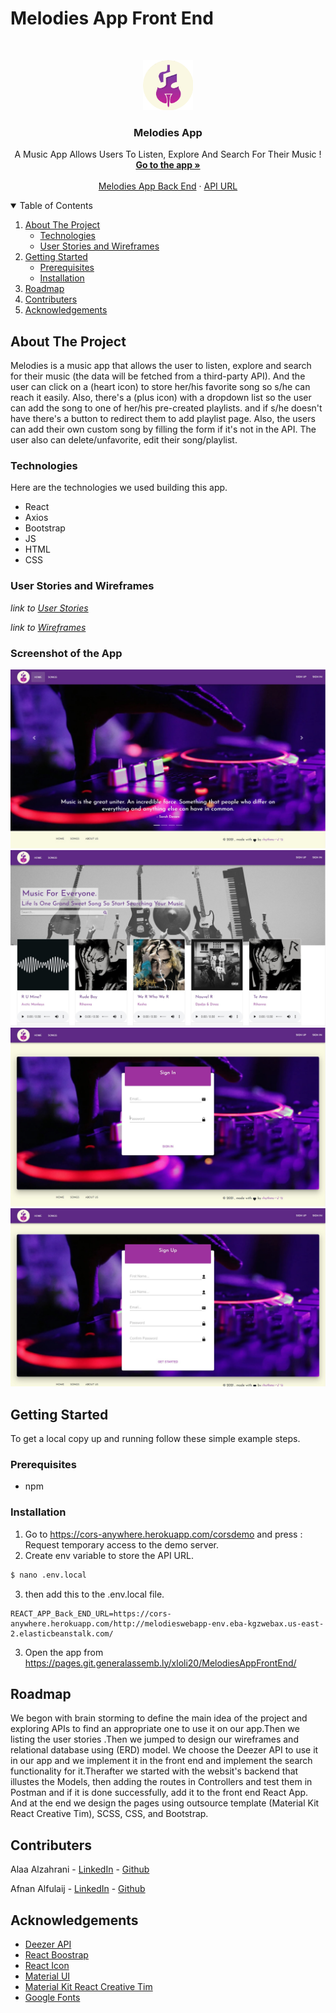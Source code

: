 # Melodies App Front End

<!-- PROJECT LOGO -->
<br />
<p align="center">
  <a href="">
    <img src="public/MelodiesLogo.png" alt="Logo" width="80" height="80">
  </a>

  <h3 align="center">Melodies App</h3>

  <p align="center">
    A Music App Allows Users To Listen, Explore And Search For Their Music !
    <br />
    <a href="https://pages.git.generalassemb.ly/xloli20/MelodiesAppFrontEnd/"><strong>Go to the app »</strong></a>
    <br />
    <br />
    <a href="https://git.generalassemb.ly/xloli20/MelodiesAppBackEnd">Melodies App Back End</a>
    ·
    <a href="http://melodieswebapp-env.eba-kgzwebax.us-east-2.elasticbeanstalk.com/">API URL</a>
  </p>
</p>


<!-- TABLE OF CONTENTS -->
<details open="open">
  <summary>Table of Contents</summary>
  <ol>
    <li>
      <a href="#about-the-project">About The Project</a>
      <ul>
        <li><a href="#technologies">Technologies</a></li>
        <li><a href="#user-stories-and-wireframes">User Stories and Wireframes</a></li>
      </ul>
    </li>
    <li>
      <a href="#getting-started">Getting Started</a>
      <ul>
        <li><a href="#prerequisites">Prerequisites</a></li>
        <li><a href="#installation">Installation</a></li>
      </ul>
    </li>
    <li><a href="#roadmap">Roadmap</a></li>
    <li><a href="#contributers">Contributers</a></li>
    <li><a href="#acknowledgements">Acknowledgements</a></li>
  </ol>
</details>



<!-- ABOUT THE PROJECT -->
## About The Project

Melodies is a music app that allows the user to listen, explore and search for their music (the data will be fetched from a third-party API). And the user can click on a (heart icon) to store her/his favorite song so s/he can reach it easily. Also, there's a (plus icon) with a dropdown list so the user can add the song to one of her/his pre-created playlists. and if s/he doesn't have there's a button to redirect them to add playlist page. Also, the users can add their own custom song by filling the form if it's not in the API. The user also can delete/unfavorite, edit their song/playlist.




### Technologies
Here are the technologies we used building this app.
* React
* Axios
* Bootstrap
* JS
* HTML
* CSS

### User Stories and Wireframes 

_link to [User Stories](./UserStories.md)_

_link to [Wireframes](./wireframes/Wireframes.md)_


### Screenshot of the App
![](src/assets/img/screenshotHome.jpg)
![](src/assets/img/screenshotSongsList.jpg)
![](src/assets/img/Screenshot1.jpg)
![](src/assets/img/Screenshot2.jpg)

## Getting Started

To get a local copy up and running follow these simple example steps.

### Prerequisites

* npm

### Installation

1. Go to https://cors-anywhere.herokuapp.com/corsdemo and press : Request temporary access to the demo server.
2. Create env variable to store the API URL.
 ```sh
$ nano .env.local 
  ```
3. then add this to the .env.local file.

```
REACT_APP_Back_END_URL=https://cors-anywhere.herokuapp.com/http://melodieswebapp-env.eba-kgzwebax.us-east-2.elasticbeanstalk.com/
   ```
 3. Open the app from https://pages.git.generalassemb.ly/xloli20/MelodiesAppFrontEnd/


<!-- ROADMAP -->
## Roadmap
We begon with brain storming to define the main idea of the project and exploring APIs to find an appropriate one to use it on our app.Then we listing the user stories .Then we 
jumped to design our wireframes and relational database using (ERD) model. We choose the Deezer API to use it in our app and we implement it in the front end and implement the 
search functionality for it.Therafter we started with the websit's backend that illustes the Models, then adding the routes in Controllers and test them in Postman and if it is 
done successfully, add it to the front end React App. And at the end we design the pages using outsource template (Material Kit React Creative Tim), SCSS, CSS, and Bootstrap.


<!-- CONTACT -->
## Contributers

Alaa Alzahrani - [LinkedIn](https://www.linkedin.com/in/alaa-alz/) - [Github](https://github.com/xloli20)

Afnan Alfulaij - [LinkedIn](https://www.linkedin.com/in/afnan-alfulaij/
) - [Github](https://git.generalassemb.ly/afnanaaf)




<!-- ACKNOWLEDGEMENTS -->
## Acknowledgements
* [Deezer API](https://developers.deezer.com/api)
* [React Boostrap](https://react-bootstrap.github.io/)
* [React Icon](https://react-icons.github.io/react-icons)
* [Material UI](https://choosealicense.com)
* [Material Kit React Creative Tim](https://www.creative-tim.com/product/material-kit-react?ref=njsmk-download-section&_ga=2.235236033.112608220.1614763543-388038995.1614174832)
* [Google Fonts](https://fonts.google.com/)

